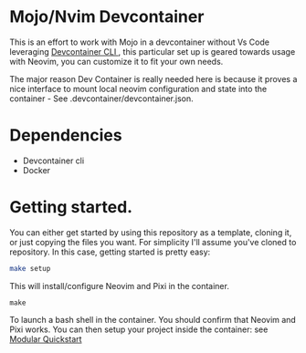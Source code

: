 # Mojo/Nvim Devcontainer

This is an effort to work with Mojo in a devcontainer without Vs Code leveraging [ Devcontainer CLI ](https://containers.dev), this particular set up is geared towards
usage with Neovim, you can customize it to fit your own needs.

The major reason Dev Container is really needed here is because it proves a nice interface to mount local neovim configuration and state into the container - See .devcontainer/devcontainer.json.

# Dependencies

- Devcontainer cli
- Docker

# Getting started.

You can either get started by using this repository as a template, cloning it, or just copying the files you want.
For simplicity I'll assume you've cloned to repository. In this case, getting started is pretty easy:

```sh
make setup
```

This will install/configure Neovim and Pixi in the container.

```
make
```

To launch a bash shell in the container. You should confirm that Neovim and Pixi works. You can then setup your project inside the container: see [Modular Quickstart](https://docs.modular.com/max/get-started/)
